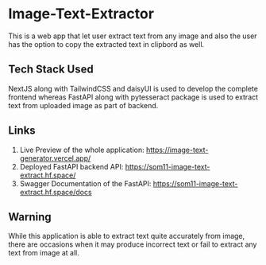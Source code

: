 # Image-Text-Extractor

This is a web app that let user extract text from any image and also the user has the option to copy the extracted text in clipbord as well.

## Tech Stack Used

NextJS along with TailwindCSS and daisyUI is used to develop the complete frontend whereas FastAPI along with pytesseract package is used to extract text from uploaded image as part of backend.

## Links

1) Live Preview of the whole application: https://image-text-generator.vercel.app/
2) Deployed FastAPI backend API: https://som11-image-text-extract.hf.space/
3) Swagger Documentation of the FastAPI: https://som11-image-text-extract.hf.space/docs

## Warning

While this application is able to extract text quite accurately from image, there are occasions when it may produce incorrect text or fail to extract any text from image at all.
